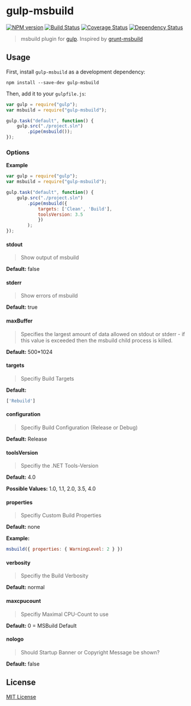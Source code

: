 # gulp-msbuild
[![NPM version][npm-image]][npm-url] [![Build Status][travis-image]][travis-url]  [![Coverage Status][coveralls-image]][coveralls-url] [![Dependency Status][depstat-image]][depstat-url]

> msbuild plugin for [gulp](https://github.com/wearefractal/gulp).
> Inspired by [grunt-msbuild](https://github.com/stevewillcock/grunt-msbuild)

## Usage

First, install `gulp-msbuild` as a development dependency:

```shell
npm install --save-dev gulp-msbuild
```

Then, add it to your `gulpfile.js`:

```javascript
var gulp = require("gulp");
var msbuild = require("gulp-msbuild");

gulp.task("default", function() {
	gulp.src("./project.sln")
		.pipe(msbuild());
});
```

### Options

__Example__

```javascript
var gulp = require("gulp");
var msbuild = require("gulp-msbuild");

gulp.task("default", function() {
	gulp.src("./project.sln")
		.pipe(msbuild({
			targets: ['Clean', 'Build'],
			toolsVersion: 3.5
			})
		);
});
```

#### stdout

> Show output of msbuild

**Default:** false

#### stderr

> Show errors of msbuild

**Default:** true

#### maxBuffer

> Specifies the largest amount of data allowed on stdout or stderr - if this value is exceeded then the msbuild child process is killed.

**Default:** 500*1024

#### targets

> Specifiy Build Targets

**Default:**
```javascript
['Rebuild']
```

#### configuration

> Specifiy Build Configuration (Release or Debug)

**Default:** Release

#### toolsVersion

> Specifiy the .NET Tools-Version

**Default:** 4.0

**Possible Values:** 1.0, 1.1, 2.0, 3.5, 4.0

#### properties

> Specifiy Custom Build Properties

**Default:** none

**Example:**
```javascript
msbuild({ properties: { WarningLevel: 2 } })
```

#### verbosity

> Specifiy the Build Verbosity

**Default:** normal

#### maxcpucount

> Specifiy Maximal CPU-Count to use

**Default:** 0 = MSBuild Default

#### nologo

> Should Startup Banner or Copyright Message be shown?

**Default:** false

## License

[MIT License](http://en.wikipedia.org/wiki/MIT_License)

[npm-url]: https://npmjs.org/package/gulp-msbuild
[npm-image]: https://badge.fury.io/js/gulp-msbuild.png

[travis-url]: http://travis-ci.org/hoffi/gulp-msbuild
[travis-image]: https://secure.travis-ci.org/hoffi/gulp-msbuild.png?branch=master

[coveralls-url]: https://coveralls.io/r/hoffi/gulp-msbuild
[coveralls-image]: https://coveralls.io/repos/hoffi/gulp-msbuild/badge.png

[depstat-url]: https://david-dm.org/hoffi/gulp-msbuild
[depstat-image]: https://david-dm.org/hoffi/gulp-msbuild.png

